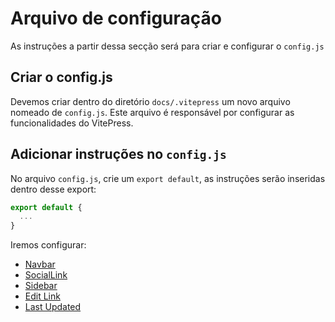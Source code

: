 # Arquivo de configuração

As instruções a partir dessa secção será para criar e configurar o `config.js`

## Criar o config.js

Devemos criar dentro do diretório `docs/.vitepress` um novo arquivo nomeado de `config.js`.
Este arquivo é responsável por configurar as funcionalidades do VitePress.

## Adicionar instruções no `config.js`

No arquivo `config.js`, crie um `export default`, as instruções serão inseridas dentro desse export:

```js
export default {
  ...
}
```

Iremos configurar:

- [Navbar](https://vitepress.vuejs.org/guide/theme-nav)
- [SocialLink](https://vitepress.vuejs.org/config/theme-configs#sociallinks)
- [Sidebar](https://vitepress.vuejs.org/guide/theme-sidebar)
- [Edit Link](https://vitepress.vuejs.org/guide/theme-edit-link)
- [Last Updated](https://vitepress.vuejs.org/guide/theme-last-updated)
